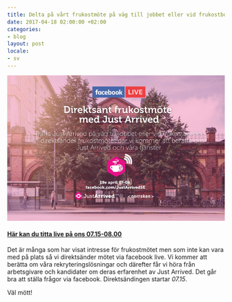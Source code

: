 ```yaml
---
title: Delta på vårt frukostmöte på väg till jobbet eller vid frukostbordet!
date: 2017-04-18 02:00:00 +02:00
categories:
- blog
layout: post
locale:
- sv
---
```


![livestream](/assets/images/blog/frukost_live_stream.png)

#### [Här kan du titta live på ons 07.15-08.00](https://www.facebook.com/JustArrivedSE/)

Det är många som har visat intresse för frukostmötet men som inte kan vara med på plats så vi direktsänder mötet via facebook live. Vi kommer att berätta om våra rekryteringslösningar och därefter får vi höra från arbetsgivare och kandidater om deras erfarenhet av Just Arrived. Det går bra att ställa frågor via facebook.
Direktsändingen startar *07.15*.

Väl mött!
